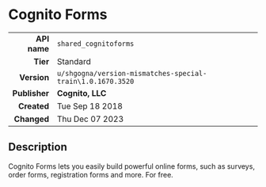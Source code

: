 # Cognito Forms
| | |
|-:|-|
|**API name**|`shared_cognitoforms`|
|**Tier**|Standard|
|**Version**|`u/shgogna/version-mismatches-special-train\1.0.1670.3520`|
|**Publisher**|**Cognito, LLC**|
|**Created**|Tue Sep 18 2018|
|**Changed**|Thu Dec 07 2023|

## Description
Cognito Forms lets you easily build powerful online forms, such as surveys, order forms, registration forms and more. For free.
